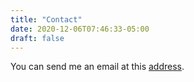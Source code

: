 ```yaml
---
title: "Contact"
date: 2020-12-06T07:46:33-05:00
draft: false
---
```

You can send me an email at this  <a href="mailto:jabiyev.b@northeastern.edu">address</a>. 
